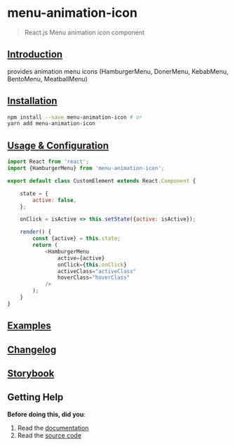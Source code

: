 # menu-animation-icon
> React.js Menu animation icon component

## [Introduction](https://aleksel.github.io/menu-animation-icon/#introduction)
provides animation menu icons (HamburgerMenu, DonerMenu, KebabMenu, BentoMenu, MeatballMenu)

## [Installation](https://aleksel.github.io/menu-animation-icon/#installation)
```sh
npm install --save menu-animation-icon # or
yarn add menu-animation-icon
```

## [Usage & Configuration](https://aleksel.github.io/menu-animation-icon/#usage--configuration)
```js static
import React from 'react';
import {HamburgerMenu} from 'menu-animation-icon';

export default class CustomElement extends React.Component {

    state = {
        active: false,
    };

    onClick = isActive => this.setState({active: isActive});

    render() {
        const {active} = this.state;
        return (
            <HamburgerMenu
                active={active}
                onClick={this.onClick}
                activeClass="activeClass"
                hoverClass="hoverClass"
            />
        );
    }
}

```

## [Examples](https://aleksel.github.io/menu-animation-icon/#ui-components)


## [Changelog](https://github.com/Aleksel/menu-animation-icon/blob/master/CHANGELOG.md)


## [Storybook](https://aleksel.github.io/menu-animation-icon/storybook-static)


## Getting Help

**Before doing this, did you**:

1. Read the [documentation](https://aleksel.github.io/menu-animation-icon/)
2. Read the [source code](https://github.com/aleksel/menu-animation-icon)
